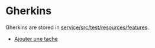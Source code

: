 # Gherkins

Gherkins are stored in [service/src/test/resources/features](../service/src/test/resources/features).

 - [Ajouter une tache](../service/src/test/resources/features/)